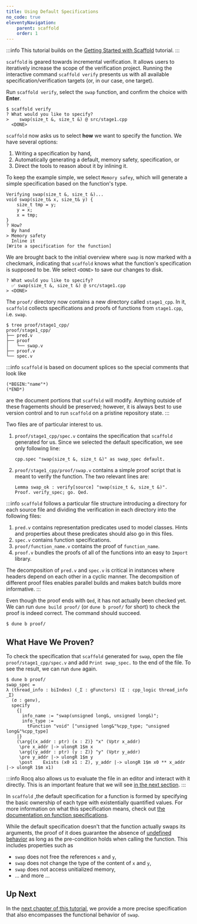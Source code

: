 ```yaml
---
title: Using Default Specifications
no_code: true
eleventyNavigation:
    parent: scaffold
    order: 1
---
```


:::info
This tutorial builds on the [Getting Started with Scaffold](getting-started.md) tutorial.
:::

`scaffold` is geared towards incremental verification. It allows users to
iteratively increase the scope of the verification project. Running the
interactive command `scaffold verify` presents us with all available
specification/verification targets (or, in our case, one target).

Run `scaffold verify`, select the `swap` function, and confirm the choice with **Enter**.

```shell
$ scaffold verify
? What would you like to specify?  
>    swap(size_t &, size_t &) @ src/stage1.cpp
  <DONE>
```

`scaffold` now asks us to select **how** we want to specify the function. We
have several options:

1. Writing a specification by hand,
2. Automatically generating a default, memory safety, specification, or
3. Direct the tools to reason about it by inlining it.

To keep the example simple, we select `Memory safey`, which will generate a simple specification based on the function's type.

```shell
Verifying swap(size_t &, size_t &)...
void swap(size_t& x, size_t& y) {
    size_t tmp = y;
    y = x;
    x = tmp;
}
? How?  
  By hand
> Memory safety
  Inline it
[Write a specification for the function]
```

We are brought back to the initial overview where `swap` is now marked with a
checkmark, indicating that `scaffold` knows what the function's specification is
supposed to be. We select `<DONE>` to save our changes to disk.

```shell
? What would you like to specify?  
  ✅ swap(size_t &, size_t &) @ src/stage1.cpp
> <DONE>
```

The `proof/` directory now contains a new directory called `stage1_cpp`.
In it, `scaffold` collects specifications and proofs of functions from `stage1.cpp`, i.e. `swap`.

```shell
$ tree proof/stage1_cpp/
proof/stage1_cpp/
├── pred.v
├── proof
│   └── swap.v
├── proof.v
└── spec.v
```

:::info
`scaffold` is based on document splices so the special comments that look like
```coq
(*BEGIN:"name"*)
(*END*)
```
are the document portions that `scaffold` will modify. Anything outside of these fragements should be preserved; however, it is always best to use version control and to run `scaffold` on a pristine repository state.
:::

Two files are of particular interest to us.
1. `proof/stage1_cpp/spec.v` contains the specification that `scaffold` generated for us.
   Since we selected the default specification, we see only following line:
   ```coq
   cpp.spec "swap(size_t &, size_t &)" as swap_spec default.
   ```

2. `proof/stage1_cpp/proof/swap.v` contains a simple proof script that is meant to verify the function.
   The two relevant lines are:
   ```coq
   Lemma swap_ok : verify[source] "swap(size_t &, size_t &)".
   Proof. verify_spec; go. Qed.
   ```

:::info
`scaffold` follows a particular file structure introducing a directory for each source file and dividing the verification in each directory into the following files:
1. `pred.v` contains representation predicates used to model classes. Hints and properties about these predicates should also go in this files.
2. `spec.v` contains function specifications.
3. `proof/function_name.v` contains the proof of `function_name`.
4. `proof.v` bundles the proofs of all of the functions into an easy to `Import` library.

The decomposition of `pred.v` and `spec.v` is critical in instances where headers depend on each other in a cyclic manner. The decompsition of different proof files enables parallel builds and makes batch builds more informative.
:::


Even though the proof ends with `Qed`, it has not actually been checked yet. We
can run `dune build proof/` (or `dune b proof/` for short) to check the proof is
indeed correct. The command should succeed.

```shell
$ dune b proof/
```

## What Have We Proven?

To check the specification that `scaffold` generated for `swap`, open the file `proof/stage1_cpp/spec.v` and add `Print swap_spec.` to the end of the file.
To see the result, we can run `dune` again.

```shell
$ dune b proof/
swap_spec =
λ (thread_info : biIndex) (_Σ : gFunctors) (Σ : cpp_logic thread_info _Σ) 
  (σ : genv),
  specify
    {|
      info_name := "swap(unsigned long&, unsigned long&)";
      info_type :=
        tFunction "void" ["unsigned long&"%cpp_type; "unsigned long&"%cpp_type]
    |}
    (\arg{(x_addr : ptr) (x : Z)} "x" (Vptr x_addr)
     \pre x_addr |-> ulongR 1$m x 
     \arg{(y_addr : ptr) (y : Z)} "y" (Vptr y_addr)
     \pre y_addr |-> ulongR 1$m y 
     \post    Exists (x0 x1 : Z), y_addr |-> ulongR 1$m x0 ** x_addr |-> ulongR 1$m x1)
```

:::info
Rocq also allows us to evaluate the file in an editor and interact with it directly.
This is an important feature that we will see [in the next section](by_hand.md).
:::

In `scaffold` ,the default specification for a function is formed by specifying the basic ownership of each type with existentially quantified values.
For more information on what this specification means, check out [the documentation on function specifications](/docs/specifications.v).

While the default specification doesn't that the function actually swaps its arguments, the proof of it does guarantee the absence of [undefined behavior]() as long as the pre-condition holds when calling the function.
This includes properties such as
* `swap` does not free the references `x` and `y`,
* `swap` does not change the type of the content of `x` and `y`,
* `swap` does not access unitialized memory,
* ... and more ...

## Up Next

In the [next chapter of this tutorial](docs/scaffold/by_hand.md), we
provide a more precise specification that also encompasses the functional behavior of `swap`.
